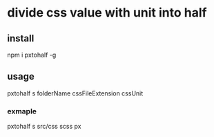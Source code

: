 # divide css value with unit into half 

## install
npm i pxtohalf -g

## usage
pxtohalf s folderName cssFileExtension cssUnit
### exmaple
pxtohalf s src/css scss px
 
